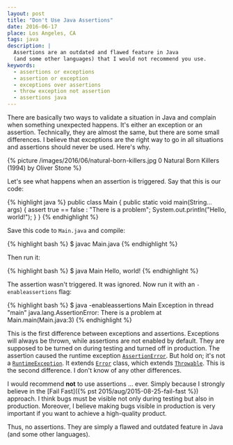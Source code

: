 ```yaml
---
layout: post
title: "Don't Use Java Assertions"
date: 2016-06-17
place: Los Angeles, CA
tags: java
description: |
  Assertions are an outdated and flawed feature in Java
  (and some other languages) that I would not recommend you use.
keywords:
  - assertions or exceptions
  - assertion or exception
  - exceptions over assertions
  - throw exception not assertion
  - assertions java
---
```


There are basically two ways to validate a situation in Java and complain
when something unexpected happens. It's either an exception
or an assertion. Technically, they are almost the same, but there are some
small differences. I believe that exceptions are the right way to go
in all situations and assertions should never be used. Here's why.

<!--more-->

{% picture /images/2016/06/natural-born-killers.jpg 0 Natural Born Killers (1994) by Oliver Stone %}

Let's see what happens when an assertion is triggered. Say that this
is our code:

{% highlight java %}
public class Main {
  public static void main(String... args) {
    assert true == false : "There is a problem";
    System.out.println("Hello, world!");
  }
}
{% endhighlight %}

Save this code to `Main.java` and compile:

{% highlight bash %}
$ javac Main.java
{% endhighlight %}

Then run it:

{% highlight bash %}
$ java Main
Hello, world!
{% endhighlight %}

The assertion wasn't triggered. It was ignored. Now run it with an
`-enableassertions` flag:

{% highlight bash %}
$ java -enableassertions Main
Exception in thread "main" java.lang.AssertionError: There is a problem
  at Main.main(Main.java:3)
{% endhighlight %}

This is the first difference between exceptions and assertions. Exceptions
will always be thrown, while assertions are not enabled by default. They are
supposed to be turned on during testing and turned off in production.
The assertion caused the runtime exception
[`AssertionError`](https://docs.oracle.com/javase/7/docs/api/java/lang/AssertionError.html). But hold on; it's
not a [`RuntimeException`](https://docs.oracle.com/javase/7/docs/api/java/lang/RuntimeException.html). It extends
[`Error`](https://docs.oracle.com/javase/7/docs/api/java/lang/Error.html) class,
which extends [`Throwable`](https://docs.oracle.com/javase/7/docs/api/java/lang/Throwable.html).
This is the second difference. I don't know of any other differences.

I would recommend **not** to use assertions ... ever. Simply because I strongly
believe in the [Fail Fast]({% pst 2015/aug/2015-08-25-fail-fast %})
approach. I think bugs must be visible not only
during testing but also in production. Moreover, I believe making
bugs visible in production is very important if you want to achieve a high-quality product.

Thus, no assertions. They are simply a flawed and outdated feature in Java
(and some other languages).
